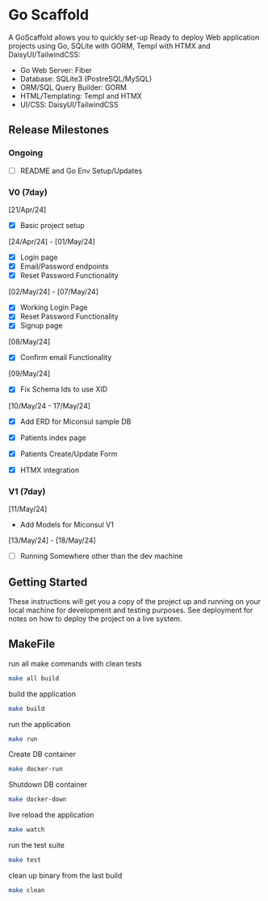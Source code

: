 # Go Scaffold

A GoScaffold allows you to quickly set-up Ready to deploy Web application projects
using Go, SQLite with GORM, Templ with HTMX and DaisyUI/TailwindCSS:

- Go Web Server: Fiber
- Database: SQLite3 (PostreSQL/MySQL)
- ORM/SQL Query Builder: GORM
- HTML/Templating: Templ and HTMX
- UI/CSS: DaisyUI/TailwindCSS

## Release Milestones

### Ongoing
- [ ] README and Go Env Setup/Updates

### V0 (7day)

[21/Apr/24]
- [x] Basic project setup

[24/Apr/24] - [01/May/24]
- [x] Login page
- [x] Email/Password endpoints
- [x] Reset Password Functionality

[02/May/24] - [07/May/24]
- [x] Working Login Page
- [x] Reset Password Functionality
- [X] Signup page

[08/May/24]
- [X] Confirm email Functionality

[09/May/24]
- [X] Fix Schema Ids to use XID

[10/May/24 - 17/May/24]
- [X] Add ERD for Miconsul sample DB 
- [X] Patients index page
- [X] Patients Create/Update Form
- [X] HTMX integration


### V1 (7day)

[11/May/24]
- Add Models for Miconsul V1

[13/May/24] - [18/May/24]
- [ ] Running Somewhere other than the dev machine

## Getting Started

These instructions will get you a copy of the project up and running on your local machine for development and testing purposes. See deployment for notes on how to deploy the project on a live system.

## MakeFile

run all make commands with clean tests

```bash
make all build
```

build the application

```bash
make build
```

run the application

```bash
make run
```

Create DB container

```bash
make docker-run
```

Shutdown DB container

```bash
make docker-down
```

live reload the application

```bash
make watch
```

run the test suite

```bash
make test
```

clean up binary from the last build

```bash
make clean
```
